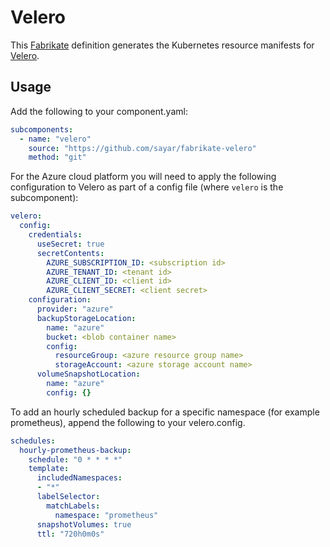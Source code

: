 # Velero

This [Fabrikate](https://github.com/microsoft/fabrikate) definition generates the Kubernetes resource manifests for [Velero](https://github.com/heptio/velero).

## Usage

Add the following to your component.yaml:

```yaml
subcomponents:
  - name: "velero"
    source: "https://github.com/sayar/fabrikate-velero"
    method: "git"
```

For the Azure cloud platform you will need to apply the following configuration to Velero as part of a config file (where `velero` is the subcomponent):

```yaml
velero:
  config:
    credentials:
      useSecret: true
      secretContents:
        AZURE_SUBSCRIPTION_ID: <subscription id>
        AZURE_TENANT_ID: <tenant id>
        AZURE_CLIENT_ID: <client id>
        AZURE_CLIENT_SECRET: <client secret>
    configuration:
      provider: "azure"
      backupStorageLocation:
        name: "azure"
        bucket: <blob container name>
        config:
          resourceGroup: <azure resource group name>
          storageAccount: <azure storage account name>
      volumeSnapshotLocation:
        name: "azure"
        config: {}
```

To add an hourly scheduled backup for a specific namespace (for example prometheus), append the following to your velero.config.

```yaml
schedules:
  hourly-prometheus-backup:
    schedule: "0 * * * *"
    template:
      includedNamespaces:
      - "*"
      labelSelector:
        matchLabels:
          namespace: "prometheus"
      snapshotVolumes: true
      ttl: "720h0m0s"
```